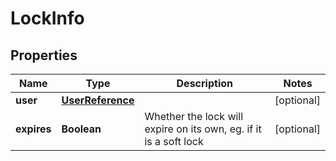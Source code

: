 

# LockInfo

## Properties

Name | Type | Description | Notes
------------ | ------------- | ------------- | -------------
**user** | [**UserReference**](UserReference.md) |  |  [optional]
**expires** | **Boolean** | Whether the lock will expire on its own, eg. if it is a soft lock |  [optional]



